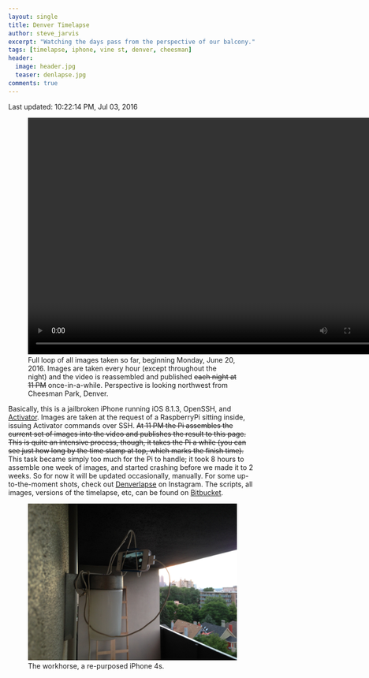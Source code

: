 ```yaml
---
layout: single
title: Denver Timelapse
author: steve_jarvis
excerpt: "Watching the days pass from the perspective of our balcony."
tags: [timelapse, iphone, vine st, denver, cheesman]
header:
  image: header.jpg
  teaser: denlapse.jpg
comments: true
---
```


Last updated: 10:22:14 PM, Jul 03, 2016

<figure>
  <video width="720" height="480" controls="controls">
    <source src="https://nerdster.org/static/timelapse.mp4">
  </video>
  <figcaption>
    Full loop of all images taken so far, beginning
    Monday, June 20, 2016. Images are taken every hour (except
    throughout the night) and the video is reassembled and published <del>each night
    at 11 PM</del> once-in-a-while. Perspective is looking northwest from Cheesman Park, Denver.
  </figcaption>
</figure>

Basically, this is a jailbroken iPhone running iOS 8.1.3, OpenSSH, and [Activator](http://www.cydiaios7.com/activator.html).
Images are taken at the request of a RaspberryPi sitting inside, issuing
Activator commands over SSH. <del>At 11 PM the Pi assembles the current set of images
into the video and publishes the result to this page. This is quite an intensive
process, though, it takes the Pi a while (you can see just how long by the time
stamp at top, which marks the finish time).</del> This task became simply too much
for the Pi to handle; it took 8 hours to assemble one week of images, and started
crashing before we made it to 2 weeks. So for now it will be updated occasionally,
manually. For some up-to-the-moment shots, check out [Denverlapse](https://www.instagram.com/denverlapse/)
on Instagram. The scripts, all images, versions of the timelapse, etc, can be found on
[Bitbucket](https://bitbucket.org/stevejarvis/denlapse/src).

<figure>
    <a href="../images/denlapse.jpg"><img src="../images/denlapse.jpg"></a>
    <figcaption>The workhorse, a re-purposed iPhone 4s.</figcaption>
</figure>
